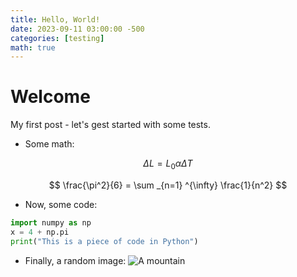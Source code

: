```yaml
---
title: Hello, World!
date: 2023-09-11 03:00:00 -500
categories: [testing]
math: true
---
```




# Welcome

My first post - let's gest started with some tests.

* Some math:







$$ \Delta L = L_0 \alpha \Delta T$$


$$ \frac{\pi^2}{6} = \sum _{n=1} ^{\infty} \frac{1}{n^2} $$


* Now, some code:
```python
import numpy as np
x = 4 + np.pi
print("This is a piece of code in Python")
```

* Finally, a random image:
![A mountain](/assets/mountain.jpg)


